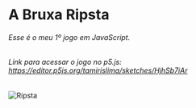 # A Bruxa Ripsta
###### Esse é o meu 1º jogo em JavaScript.
###### Link para acessar o jogo no p5.js: https://editor.p5js.org/tamirislima/sketches/HjhSb7iAr

![Ripsta](https://i.imgur.com/TlpOaCN.png "Ripsta")
